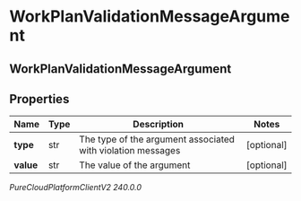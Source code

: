 # WorkPlanValidationMessageArgument

## WorkPlanValidationMessageArgument

## Properties

|Name | Type | Description | Notes|
|------------ | ------------- | ------------- | -------------|
| **type** | str | The type of the argument associated with violation messages | [optional] |
| **value** | str | The value of the argument | [optional] |



_PureCloudPlatformClientV2 240.0.0_
